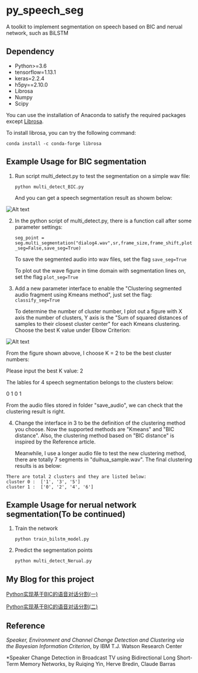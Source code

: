 # py_speech_seg
A toolkit to implement segmentation on speech based on BIC and nerual network, such as BiLSTM

## Dependency
- Python>=3.6
- tensorflow=1.13.1
- keras=2.2.4
- h5py==2.10.0
- Librosa
- Numpy
- Scipy

You can use the installation of Anaconda to satisfy the required packages except [Librosa](https://github.com/librosa/librosa).

To install librosa, you can try the following command:

`conda install -c conda-forge librosa`
## Example Usage for BIC segmentation


1. Run script multi_detect.py to test the segmentation on a simple wav file:

    `python multi_detect_BIC.py`

   And you can get a speech segmentation result as showm below:

![Alt text](https://github.com/wblgers/py_speech_seg/raw/master/pictures/Demo1.png)

2. In the python script of multi_detect.py, there is a function call after some parameter settings:
    
    `seg_point = seg.multi_segmentation("dialog4.wav",sr,frame_size,frame_shift,plot_seg=False,save_seg=True)`
    
   To save the segmented audio into wav files, set the flag `save_seg=True`

   To plot out the wave figure in time domain with segmentation lines on, set the flag `plot_seg=True`

3. Add a new parameter interface to enable the "Clustering segmented audio fragment using Kmeans method", just set the flag:
    `classify_seg=True`
   
   To determine the number of cluster number, I plot out a figure with X axis the number of clusters, Y axis is the "Sum of squared distances of samples to their closest cluster center" for each Kmeans clustering. Choose the best K value under Elbow Criterion:

![Alt text](https://github.com/wblgers/py_speech_seg/raw/master/pictures/kmeans_number_of_clusters_evaluate.png)

   From the figure shown abvove, I choose K = 2 to be the best cluster numbers:
   
   Please input the best K value: 2

   The lables for 4 speech segmentation belongs to the clusters below:

   0 
   1 
   0 
   1 

   From the audio files stored in folder "save_audio", we can check that the clustering result is right.

4. Change the interface in 3 to be the definition of the clustering method you choose. Now the supported methods are "Kmeans" and "BIC distance". Also, the clustering method based on "BIC distance" is inspired by the Reference article.

   Meanwhile, I use a longer audio file to test the new clustering method, there are totally 7 segments in "duihua_sample.wav". The final clustering results is as below:
```
There are total 2 clusters and they are listed below: 
cluster 0 :  ['1', '3', '5']
cluster 1 :  ['0', '2', '4', '6']
```
## Example Usage for nerual network segmentation(To be continued)
1. Train the network

    `python train_bilstm_model.py`

2. Predict the segmentation points

    `python multi_detect_Nerual.py`

## My Blog for this project
[Python实现基于BIC的语音对话分割(一)](https://blog.csdn.net/wblgers1234/article/details/75896605)

[Python实现基于BIC的语音对话分割(二)](https://blog.csdn.net/wblgers1234/article/details/77103444)

## Reference
*Speaker, Environment and Channel Change Detection and Clustering via the Bayesian Information Criterion*, by IBM T.J. Watson Research Center

*Speaker Change Detection in Broadcast TV using Bidirectional Long Short-Term Memory Networks, by Ruiqing Yin, Herve Bredin, Claude Barras
